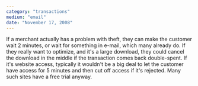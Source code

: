 ```yaml
---
category: "transactions"
medium: "email"
date: "November 17, 2008"
---
```

If a merchant actually has a problem with theft, they can make the customer wait 2 minutes, or wait for something in e-mail, which many already do. If they really want to optimize, and it's a large download, they could cancel the download in the middle if the transaction comes back double-spent. If it's website access, typically it wouldn't be a big deal to let the customer have access for 5 minutes and then cut off access if it's rejected. Many such sites have a free trial anyway.